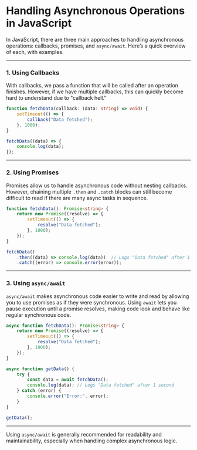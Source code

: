 
# Handling Asynchronous Operations in JavaScript

In JavaScript, there are three main approaches to handling asynchronous operations: callbacks, promises, and `async/await`. Here’s a quick overview of each, with examples.

---

### 1. Using Callbacks

With callbacks, we pass a function that will be called after an operation finishes. However, if we have multiple callbacks, this can quickly become hard to understand due to "callback hell."

```typescript
function fetchData(callback: (data: string) => void) {
    setTimeout(() => {
        callback("Data fetched");
    }, 1000);
}

fetchData((data) => {
    console.log(data);
});
```

---

### 2. Using Promises

Promises allow us to handle asynchronous code without nesting callbacks. However, chaining multiple `.then` and `.catch` blocks can still become difficult to read if there are many async tasks in sequence.

```typescript
function fetchData(): Promise<string> {
    return new Promise((resolve) => {
        setTimeout(() => {
            resolve("Data fetched");
        }, 1000);
    });
}

fetchData()
    .then((data) => console.log(data))  // Logs "Data fetched" after 1 second
    .catch((error) => console.error(error));
```

---

### 3. Using `async/await`

`async/await` makes asynchronous code easier to write and read by allowing you to use promises as if they were synchronous. Using `await` lets you pause execution until a promise resolves, making code look and behave like regular synchronous code.

```typescript
async function fetchData(): Promise<string> {
    return new Promise((resolve) => {
        setTimeout(() => {
            resolve("Data fetched");
        }, 1000);
    });
}

async function getData() {
    try {
        const data = await fetchData();
        console.log(data); // Logs "Data fetched" after 1 second
    } catch (error) {
        console.error("Error:", error);
    }
}

getData();
```

---

Using `async/await` is generally recommended for readability and maintainability, especially when handling complex asynchronous logic.

